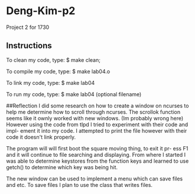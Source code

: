 # Deng-Kim-p2
Project 2 for 1730

## Instructions

To clean my code, type:
$ make clean;

To compile my code, type:
$ make lab04.o

To link my code, type:
$ make lab04

To run my code, type:
$ make lab04 (optional filename)

##Reflection
I did some research on how to create a window on ncurses to help me
determine how to scroll through ncurses. The scrollok function seems
like it ownly worked with new windows. (Im probably wrong here) However
using the code from tlpd I tried to experiment with their code and impl-
ement it into my code. I attempted to print the file however with their
code it doesn't link properly.

The program will will first boot the square moving thing, to exit it pr-
ess F1 and it will continue to file searching and displaying. From where
I started I was able to determine keystores from the function keys and 
learned to use getch() to determine which key was being hit. 

The new window can be used to implement a menu which can save files and
etc. To save files I plan to use the class that writes files. 
